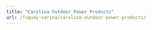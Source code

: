 ```yaml
---
title: "Carolina Outdoor Power Products"
url: /fuquay-varina/carolina-outdoor-power-products/
---
```

